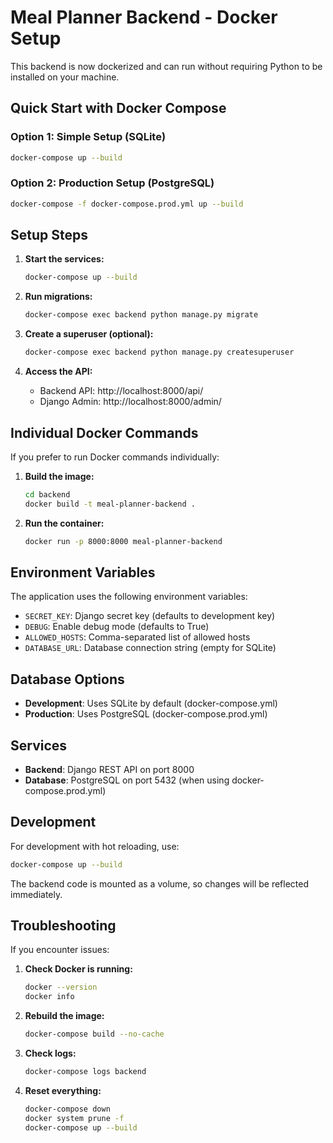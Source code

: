 # Meal Planner Backend - Docker Setup

This backend is now dockerized and can run without requiring Python to be installed on your machine.

## Quick Start with Docker Compose

### Option 1: Simple Setup (SQLite)
```bash
docker-compose up --build
```

### Option 2: Production Setup (PostgreSQL)
```bash
docker-compose -f docker-compose.prod.yml up --build
```

## Setup Steps

1. **Start the services:**
   ```bash
   docker-compose up --build
   ```

2. **Run migrations:**
   ```bash
   docker-compose exec backend python manage.py migrate
   ```

3. **Create a superuser (optional):**
   ```bash
   docker-compose exec backend python manage.py createsuperuser
   ```

4. **Access the API:**
   - Backend API: http://localhost:8000/api/
   - Django Admin: http://localhost:8000/admin/

## Individual Docker Commands

If you prefer to run Docker commands individually:

1. **Build the image:**
   ```bash
   cd backend
   docker build -t meal-planner-backend .
   ```

2. **Run the container:**
   ```bash
   docker run -p 8000:8000 meal-planner-backend
   ```

## Environment Variables

The application uses the following environment variables:

- `SECRET_KEY`: Django secret key (defaults to development key)
- `DEBUG`: Enable debug mode (defaults to True)
- `ALLOWED_HOSTS`: Comma-separated list of allowed hosts
- `DATABASE_URL`: Database connection string (empty for SQLite)

## Database Options

- **Development**: Uses SQLite by default (docker-compose.yml)
- **Production**: Uses PostgreSQL (docker-compose.prod.yml)

## Services

- **Backend**: Django REST API on port 8000
- **Database**: PostgreSQL on port 5432 (when using docker-compose.prod.yml)

## Development

For development with hot reloading, use:
```bash
docker-compose up --build
```

The backend code is mounted as a volume, so changes will be reflected immediately.

## Troubleshooting

If you encounter issues:

1. **Check Docker is running:**
   ```bash
   docker --version
   docker info
   ```

2. **Rebuild the image:**
   ```bash
   docker-compose build --no-cache
   ```

3. **Check logs:**
   ```bash
   docker-compose logs backend
   ```

4. **Reset everything:**
   ```bash
   docker-compose down
   docker system prune -f
   docker-compose up --build
   ```
